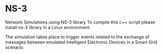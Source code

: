 # NS-3
Network Simulations using NS-3 library
To compile this c++ script please install ns-3 library in a Linux environment.

The simulation takes place to trigger events related to the exchange of messages between emulated Intelligent Electronic Devices in a Smart Grid scenario.
